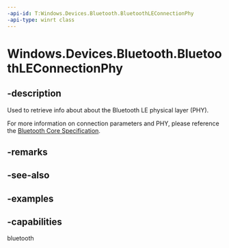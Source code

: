 ```yaml
---
-api-id: T:Windows.Devices.Bluetooth.BluetoothLEConnectionPhy
-api-type: winrt class
---
```


# Windows.Devices.Bluetooth.BluetoothLEConnectionPhy

<!--
public sealed class BluetoothLEConnectionPhy
-->

## -description

Used to retrieve info about about the Bluetooth LE physical layer (PHY).

For more information on connection parameters and PHY, please reference the [Bluetooth Core Specification](https://www.bluetooth.com/specifications/specs/core-specification/).

## -remarks

## -see-also

## -examples

## -capabilities
bluetooth
